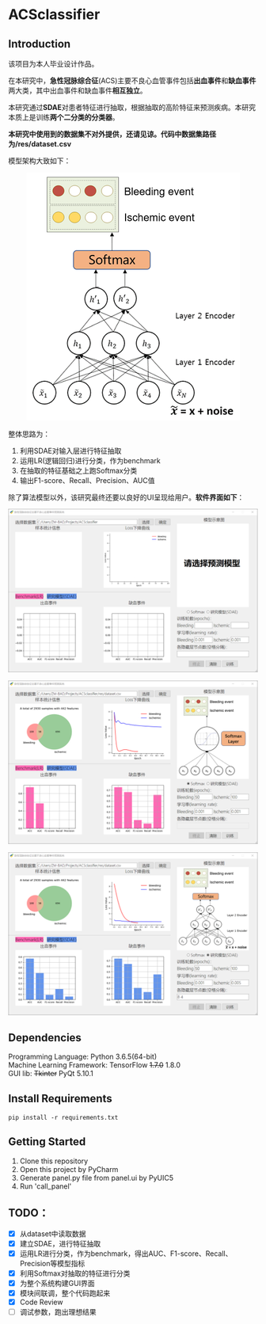 # ACSclassifier

## Introduction
该项目为本人毕业设计作品。

在本研究中，**急性冠脉综合征**(ACS)主要不良心血管事件包括**出血事件**和**缺血事件**两大类，其中出血事件和缺血事件**相互独立**。

本研究通过**SDAE**对患者特征进行抽取，根据抽取的高阶特征来预测疾病。本研究本质上是训练**两个二分类的分类器**。

**本研究中使用到的数据集不对外提供，还请见谅。代码中数据集路径为/res/dataset.csv**

模型架构大致如下：

<div align=center><img src="https://raw.githubusercontent.com/ZM-BAD/ACSclassifier/master/res/docs/new_model.png"/></div>


整体思路为：  
1. 利用SDAE对输入层进行特征抽取
2. 运用LR(逻辑回归)进行分类，作为benchmark
3. 在抽取的特征基础之上跑Softmax分类
4. 输出F1-score、Recall、Precision、AUC值


除了算法模型以外，该研究最终还要以良好的UI呈现给用户。**软件界面如下**：


![](https://raw.githubusercontent.com/ZM-BAD/ACSclassifier/master/res/docs/panel_1.png)

![](https://raw.githubusercontent.com/ZM-BAD/ACSclassifier/master/res/docs/panel_2.png)

![](https://raw.githubusercontent.com/ZM-BAD/ACSclassifier/master/res/docs/panel_3.png)


## Dependencies

Programming Language: Python 3.6.5(64-bit)  
Machine Learning Framework: TensorFlow ~~1.7.0~~ 1.8.0  
GUI lib: ~~Tkinter~~ PyQt 5.10.1



## Install Requirements

```
pip install -r requirements.txt
```



## Getting Started

1. Clone this repository
2. Open this project by PyCharm
3. Generate panel.py file from panel.ui by PyUIC5
4. Run 'call_panel'




## TODO：

- [x] 从dataset中读取数据
- [x] 建立SDAE，进行特征抽取
- [x] 运用LR进行分类，作为benchmark，得出AUC、F1-score、Recall、Precision等模型指标
- [x] 利用Softmax对抽取的特征进行分类
- [x] 为整个系统构建GUI界面
- [x] 模块间联调，整个代码跑起来
- [x] Code Review
- [ ] 调试参数，跑出理想结果
